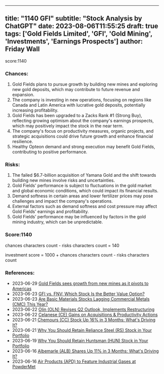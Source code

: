 
---
title: "1140 GFI"
subtitle: "Stock Analysis by ChatGPT"
date: 2023-08-06T11:55:25
draft: true
tags: ['Gold Fields Limited', 'GFI', 'Gold Mining', 'Investments', 'Earnings Prospects']
author: Friday Wall
---

score:1140
### Chances:
1. Gold Fields plans to pursue growth by building new mines and exploring new gold deposits, which may contribute to future revenue and expansion.
2. The company is investing in new operations, focusing on regions like Canada and Latin America with lucrative gold deposits, potentially increasing profitability.
3. Gold Fields has been upgraded to a Zacks Rank #1 (Strong Buy), reflecting growing optimism about the company's earnings prospects, which may positively impact the stock in the near term.
4. The company's focus on productivity measures, organic projects, and strategic acquisitions could drive future growth and enhance financial resilience.
5. Healthy Opteon demand and strong execution may benefit Gold Fields, contributing to positive performance.
### Risks:
1. The failed $6.7-billion acquisition of Yamana Gold and the shift towards building new mines involve risks and uncertainties.
2. Gold Fields' performance is subject to fluctuations in the gold market and global economic conditions, which could impact its financial results.
3. Demand softness in certain areas and lower fertilizer prices may pose challenges and impact the company's operations.
4. External factors such as demand softness and cost pressure may affect Gold Fields' earnings and profitability.
5. Gold Fields' performance may be influenced by factors in the gold mining industry, which can be unpredictable.
### Score:1140
chances characters count - risks characters count = 140

investment score = 1000 + chances characters count - risks characters count
### References:
- 2023-06-29 [Gold Fields sees growth from new mines as it pivots to Americas](https://finance.yahoo.com/news/gold-fields-sees-growth-mines-092732219.html?.tsrc=rss)
- 2023-06-23 [GFI vs. FNV: Which Stock Is the Better Value Option?](https://finance.yahoo.com/news/gfi-vs-fnv-stock-better-154013242.html?.tsrc=rss)
- 2023-06-23 [Are Basic Materials Stocks Lagging  Commercial Metals (CMC) This Year?](https://finance.yahoo.com/news/basic-materials-stocks-lagging-commercial-134010565.html?.tsrc=rss)
- 2023-06-22 [Olin (OLN) Revises Q2 Outlook, Implements Restructuring](https://finance.yahoo.com/news/olin-oln-revises-q2-outlook-151500557.html?.tsrc=rss)
- 2023-06-22 [Celanese (CE) Gains on Acquisitions & Productivity Actions](https://finance.yahoo.com/news/celanese-ce-gains-acquisitions-productivity-130700015.html?.tsrc=rss)
- 2023-06-21 [Chemours (CC) Stock Up 16% in 3 Months: What's Driving It?](https://finance.yahoo.com/news/chemours-cc-stock-16-3-105100913.html?.tsrc=rss)
- 2023-06-21 [Why You Should Retain Reliance Steel (RS) Stock in Your Portfolio](https://finance.yahoo.com/news/why-retain-reliance-steel-rs-105100180.html?.tsrc=rss)
- 2023-06-19 [Why You Should Retain Huntsman (HUN) Stock in Your Portfolio](https://finance.yahoo.com/news/why-retain-huntsman-hun-stock-110000644.html?.tsrc=rss)
- 2023-06-16 [Albemarle (ALB) Shares Up 11% in 3 Months: What's Driving It?](https://finance.yahoo.com/news/albemarle-alb-shares-11-3-114400932.html?.tsrc=rss)
- 2023-06-16 [Air Products (APD) to Feature Industrial Gases at PowderMet](https://finance.yahoo.com/news/air-products-apd-feature-industrial-101100770.html?.tsrc=rss)


                